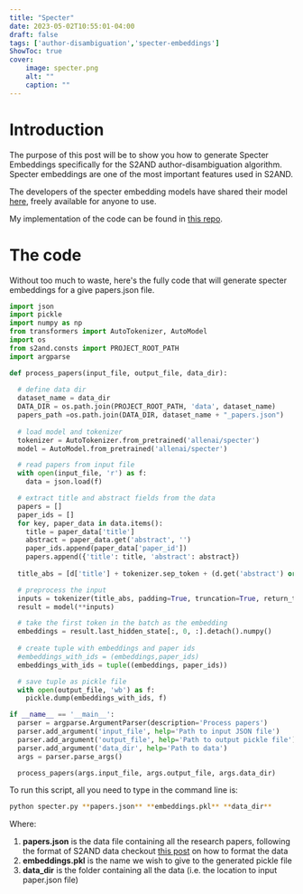 ```yaml
---
title: "Specter"
date: 2023-05-02T10:55:01-04:00
draft: false
tags: ['author-disambiguation','specter-embeddings']
ShowToc: true
cover:
    image: specter.png
    alt: ""
    caption: ""
---
```


# Introduction 
The purpose of this post will be to show you how to generate Specter Embeddings specifically for the S2AND author-disambiguation algorithm. Specter embeddings are one of the most important features used in S2AND. 

The developers of the specter embedding models have shared their model [here](https://github.com/allenai/specter), freely available for anyone to use.

My implementation of the code can be found in [this repo](https://github.com/StatStud/s2and-demo).

# The code

Without too much to waste, here's the fully code that will generate specter embeddings for a give papers.json file.

```python
import json
import pickle
import numpy as np
from transformers import AutoTokenizer, AutoModel
import os
from s2and.consts import PROJECT_ROOT_PATH
import argparse

def process_papers(input_file, output_file, data_dir):
  
  # define data dir
  dataset_name = data_dir
  DATA_DIR = os.path.join(PROJECT_ROOT_PATH, 'data', dataset_name)
  papers_path =os.path.join(DATA_DIR, dataset_name + "_papers.json")
  
  # load model and tokenizer
  tokenizer = AutoTokenizer.from_pretrained('allenai/specter')
  model = AutoModel.from_pretrained('allenai/specter')

  # read papers from input file
  with open(input_file, 'r') as f:
    data = json.load(f)

  # extract title and abstract fields from the data
  papers = []
  paper_ids = []
  for key, paper_data in data.items():
    title = paper_data['title']
    abstract = paper_data.get('abstract', '')
    paper_ids.append(paper_data['paper_id'])
    papers.append({'title': title, 'abstract': abstract})
     
  title_abs = [d['title'] + tokenizer.sep_token + (d.get('abstract') or '') for d in papers]

  # preprocess the input
  inputs = tokenizer(title_abs, padding=True, truncation=True, return_tensors="pt", max_length=512)
  result = model(**inputs)

  # take the first token in the batch as the embedding
  embeddings = result.last_hidden_state[:, 0, :].detach().numpy()
   
  # create tuple with embeddings and paper ids
  #embeddings_with_ids = (embeddings,paper_ids)
  embeddings_with_ids = tuple((embeddings, paper_ids))

  # save tuple as pickle file
  with open(output_file, 'wb') as f:
    pickle.dump(embeddings_with_ids, f)

if __name__ == '__main__':
  parser = argparse.ArgumentParser(description='Process papers')
  parser.add_argument('input_file', help='Path to input JSON file')
  parser.add_argument('output_file', help='Path to output pickle file')
  parser.add_argument('data_dir', help='Path to data')
  args = parser.parse_args()

  process_papers(args.input_file, args.output_file, args.data_dir)
```

To run this script, all you need to type in the command line is:

```sh
python specter.py **papers.json** **embeddings.pkl** **data_dir** 
```

Where:
1. **papers.json** is the data file containing all the research papers, following the format of S2AND data checkout [this post](https://luminous-daifuku-142c42.netlify.app/posts/s2and-data/) on how to format the data
2. **embeddings.pkl** is the name we wish to give to the generated pickle file
3. **data_dir** is the folder containing all the data (i.e. the location to input paper.json file)